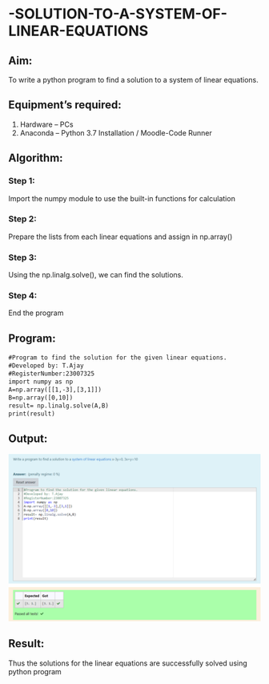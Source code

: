 # -SOLUTION-TO-A-SYSTEM-OF-LINEAR-EQUATIONS
## Aim:
To write a python program to find a solution to a system of linear equations.
## Equipment’s required:
1. 	Hardware – PCs
2. 	Anaconda – Python 3.7 Installation / Moodle-Code Runner
## Algorithm:
### Step 1: 
Import the numpy module to use the built-in functions for calculation
### Step 2: 
Prepare the lists from each linear equations and assign in np.array()
### Step 3: 
Using the np.linalg.solve(), we can find the solutions.
### Step 4: 
End the program
## Program:
```
#Program to find the solution for the given linear equations.
#Developed by: T.Ajay
#RegisterNumber:23007325
import numpy as np
A=np.array([[1,-3],[3,1]])
B=np.array([0,10])
result= np.linalg.solve(A,B)
print(result)
```
## Output:
!["output"](image.png)
## Result: 
Thus the solutions for the linear equations are successfully solved using python program

